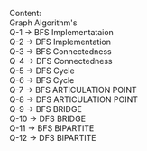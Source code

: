 Content: <br>
Graph Algorithm's <br>
Q-1 -> BFS Implementataion <br>
Q-2 -> DFS Implementation <br>
Q-3 -> BFS Connectedness <br>
Q-4 -> DFS Connectedness <br>
Q-5 -> DFS Cycle <br>
Q-6 -> BFS Cycle <br>
Q-7 -> BFS ARTICULATION POINT <br>
Q-8 -> DFS ARTICULATION POINT <br>
Q-9 -> BFS BRIDGE <br>
Q-10 -> DFS BRIDGE <br>
Q-11 -> BFS BIPARTITE<br>
Q-12 -> DFS BIPARTITE <br>
